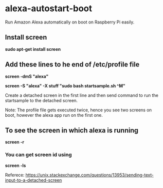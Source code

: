 # alexa-autostart-boot
Run Amazon Alexa automatically on boot on Raspberry Pi easily.

## Install screen

  **sudo apt-get install screen**

## Add these lines to he end of /etc/profile file

  **screen -dmS "alexa"**
  
  **screen  -S "alexa" -X stuff "sudo bash startsample.sh ^M"**

Create a detached screen in the first line and then send command to run the startsample to the detached screen. 

Note: The profile file gets executed twice, hence you see two screens on boot, however the alexa app run on the first one. 

## To see the screen in which alexa is running

  **screen -r <screen id>**
  
### You can get screen id using
  **screen -ls**
  
  
  
Referece: https://unix.stackexchange.com/questions/13953/sending-text-input-to-a-detached-screen
